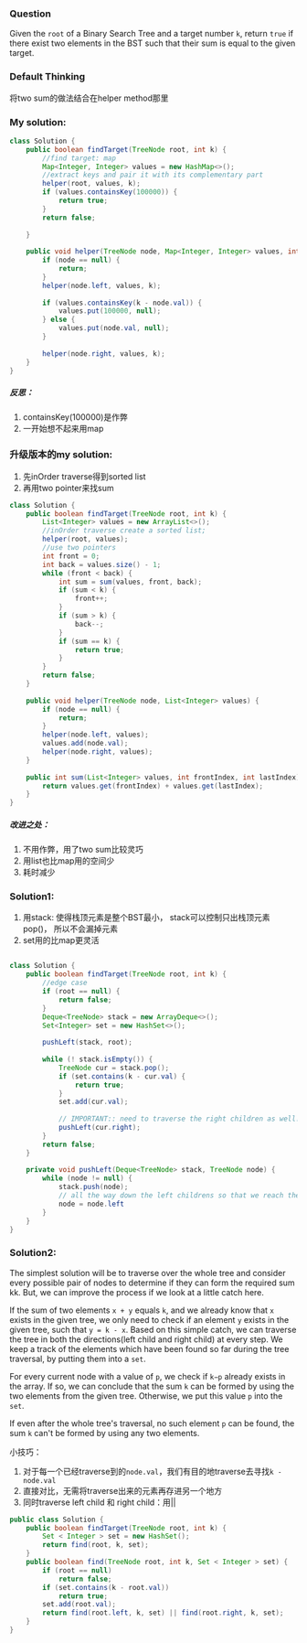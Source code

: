### Question

Given the `root` of a Binary Search Tree and a target number `k`, return `true` if there exist two elements in the BST such that their sum is equal to the given target.

### Default Thinking

将two sum的做法结合在helper method那里

### My solution:
```Java
class Solution {
    public boolean findTarget(TreeNode root, int k) {
        //find target: map
        Map<Integer, Integer> values = new HashMap<>();
        //extract keys and pair it with its complementary part
        helper(root, values, k);
        if (values.containsKey(100000)) {
            return true;
        }
        return false;
        
    }
    
    public void helper(TreeNode node, Map<Integer, Integer> values, int k) {
        if (node == null) {
            return;
        }
        helper(node.left, values, k);
        
        if (values.containsKey(k - node.val)) {
            values.put(100000, null);
        } else {
            values.put(node.val, null);
        }
        
        helper(node.right, values, k);
    }
}
```
##### 反思：
1. containsKey(100000)是作弊
2. 一开始想不起来用map



### 升级版本的my solution:

1. 先inOrder traverse得到sorted list
2. 再用two pointer来找sum

```Java
class Solution {
    public boolean findTarget(TreeNode root, int k) {
        List<Integer> values = new ArrayList<>();
        //inOrder traverse create a sorted list;
        helper(root, values);
        //use two pointers
        int front = 0;
        int back = values.size() - 1;
        while (front < back) {
            int sum = sum(values, front, back);
            if (sum < k) {
                front++;
            } 
            if (sum > k) {
                back--;
            } 
            if (sum == k) {
                return true;
            }
        }
        return false;
    }
    
    public void helper(TreeNode node, List<Integer> values) {
        if (node == null) {
            return;
        }
        helper(node.left, values);
        values.add(node.val);
        helper(node.right, values);
    }
    
    public int sum(List<Integer> values, int frontIndex, int lastIndex) {
        return values.get(frontIndex) + values.get(lastIndex);
    }
}
```
##### 改进之处：
1. 不用作弊，用了two sum比较灵巧
2. 用list也比map用的空间少
3. 耗时减少

### Solution1:

1. 用stack: 使得栈顶元素是整个BST最小， stack可以控制只出栈顶元素 pop()， 所以不会漏掉元素
2. set用的比map更灵活

```Java

class Solution {
    public boolean findTarget(TreeNode root, int k) {
        //edge case
        if (root == null) {
            return false;
        }
        Deque<TreeNode> stack = new ArrayDeque<>();
        Set<Integer> set = new HashSet<>();
        
        pushLeft(stack, root);
        
        while (! stack.isEmpty()) {
            TreeNode cur = stack.pop();
            if (set.contains(k - cur.val) {
                return true;
            }
            set.add(cur.val);
            
            // IMPORTANT:: need to traverse the right children as well!!!
            pushLeft(cur.right);
        }
        return false;
    }
    
    private void pushLeft(Deque<TreeNode> stack, TreeNode node) {
        while (node != null) {
            stack.push(node);
            // all the way down the left childrens so that we reach the smallest value
            node = node.left
        }
    }
}
```


### Solution2:

The simplest solution will be to traverse over the whole tree and consider every possible pair of nodes to determine if they can form the required sum kk. But, we can improve the process if we look at a little catch here.

If the sum of two elements `x + y` equals `k`, and we already know that `x` exists in the given tree, we only need to check if an element `y` exists in the given tree, such that `y = k - x`. Based on this simple catch, we can traverse the tree in both the directions(left child and right child) at every step. We keep a track of the elements which have been found so far during the tree traversal, by putting them into a `set`.

For every current node with a value of `p`, we check if `k−p` already exists in the array. If so, we can conclude that the sum `k` can be formed by using the two elements from the given tree. Otherwise, we put this value `p` into the `set`.

If even after the whole tree's traversal, no such element `p` can be found, the sum `k` can't be formed by using any two elements.


小技巧：

1. 对于每一个已经traverse到的`node.val`，我们有目的地traverse去寻找`k - node.val`
2. 直接对比，无需将traverse出来的元素再存进另一个地方
3. 同时traverse left child 和 right child：用||


```Java
public class Solution {
    public boolean findTarget(TreeNode root, int k) {
        Set < Integer > set = new HashSet();
        return find(root, k, set);
    }
    public boolean find(TreeNode root, int k, Set < Integer > set) {
        if (root == null)
            return false;
        if (set.contains(k - root.val))
            return true;
        set.add(root.val);
        return find(root.left, k, set) || find(root.right, k, set);
    }
}
```









